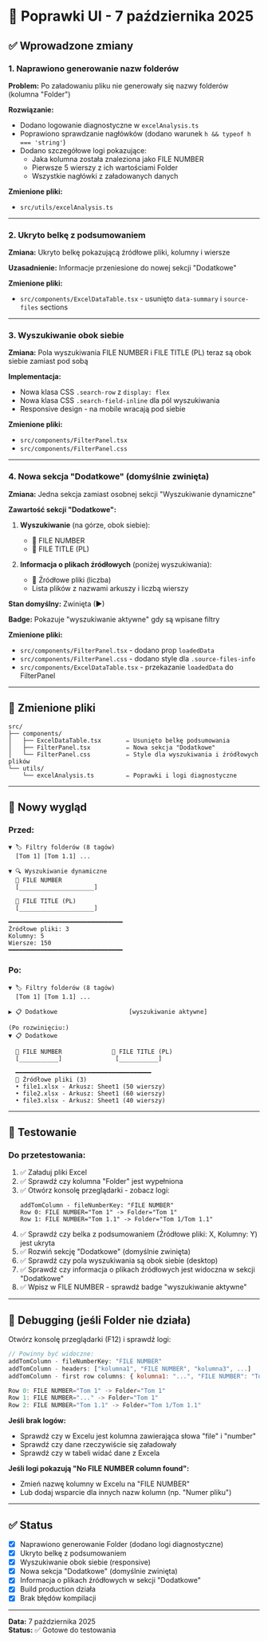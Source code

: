 # 🔧 Poprawki UI - 7 października 2025

## ✅ Wprowadzone zmiany

### 1. Naprawiono generowanie nazw folderów
**Problem:** Po załadowaniu pliku nie generowały się nazwy folderów (kolumna "Folder")

**Rozwiązanie:**
- Dodano logowanie diagnostyczne w `excelAnalysis.ts`
- Poprawiono sprawdzanie nagłówków (dodano warunek `h && typeof h === 'string'`)
- Dodano szczegółowe logi pokazujące:
  - Jaka kolumna została znaleziona jako FILE NUMBER
  - Pierwsze 5 wierszy z ich wartościami Folder
  - Wszystkie nagłówki z załadowanych danych

**Zmienione pliki:**
- `src/utils/excelAnalysis.ts`

---

### 2. Ukryto belkę z podsumowaniem
**Zmiana:** Ukryto belkę pokazującą źródłowe pliki, kolumny i wiersze

**Uzasadnienie:** Informacje przeniesione do nowej sekcji "Dodatkowe"

**Zmienione pliki:**
- `src/components/ExcelDataTable.tsx` - usunięto `data-summary` i `source-files` sections

---

### 3. Wyszukiwanie obok siebie
**Zmiana:** Pola wyszukiwania FILE NUMBER i FILE TITLE (PL) teraz są obok siebie zamiast pod sobą

**Implementacja:**
- Nowa klasa CSS `.search-row` z `display: flex`
- Nowa klasa CSS `.search-field-inline` dla pól wyszukiwania
- Responsive design - na mobile wracają pod siebie

**Zmienione pliki:**
- `src/components/FilterPanel.tsx`
- `src/components/FilterPanel.css`

---

### 4. Nowa sekcja "Dodatkowe" (domyślnie zwinięta)
**Zmiana:** Jedna sekcja zamiast osobnej sekcji "Wyszukiwanie dynamiczne"

**Zawartość sekcji "Dodatkowe":**
1. **Wyszukiwanie** (na górze, obok siebie):
   - 📄 FILE NUMBER
   - 📝 FILE TITLE (PL)

2. **Informacja o plikach źródłowych** (poniżej wyszukiwania):
   - 📁 Źródłowe pliki (liczba)
   - Lista plików z nazwami arkuszy i liczbą wierszy

**Stan domyślny:** Zwinięta (▶)

**Badge:** Pokazuje "wyszukiwanie aktywne" gdy są wpisane filtry

**Zmienione pliki:**
- `src/components/FilterPanel.tsx` - dodano prop `loadedData`
- `src/components/FilterPanel.css` - dodano style dla `.source-files-info`
- `src/components/ExcelDataTable.tsx` - przekazanie `loadedData` do FilterPanel

---

## 📁 Zmienione pliki

```
src/
├── components/
│   ├── ExcelDataTable.tsx       ✏️ Usunięto belkę podsumowania
│   ├── FilterPanel.tsx          ✏️ Nowa sekcja "Dodatkowe"
│   └── FilterPanel.css          ✏️ Style dla wyszukiwania i źródłowych plików
└── utils/
    └── excelAnalysis.ts         ✏️ Poprawki i logi diagnostyczne
```

---

## 🎨 Nowy wygląd

### Przed:
```
▼ 🏷️ Filtry folderów (8 tagów)
  [Tom 1] [Tom 1.1] ...

▼ 🔍 Wyszukiwanie dynamiczne
  📄 FILE NUMBER
  [_____________________]
  
  📝 FILE TITLE (PL)
  [_____________________]

━━━━━━━━━━━━━━━━━━━━━━━━━━━━━━━━
Źródłowe pliki: 3
Kolumny: 5
Wiersze: 150
━━━━━━━━━━━━━━━━━━━━━━━━━━━━━━━━
```

### Po:
```
▼ 🏷️ Filtry folderów (8 tagów)
  [Tom 1] [Tom 1.1] ...

▶ 📋 Dodatkowe                    [wyszukiwanie aktywne]

(Po rozwinięciu:)
▼ 📋 Dodatkowe

  📄 FILE NUMBER              📝 FILE TITLE (PL)
  [___________]               [___________]

  ━━━━━━━━━━━━━━━━━━━━━━━━━━━━━━━━━━━━━━
  📁 Źródłowe pliki (3)
  • file1.xlsx - Arkusz: Sheet1 (50 wierszy)
  • file2.xlsx - Arkusz: Sheet1 (60 wierszy)
  • file3.xlsx - Arkusz: Sheet1 (40 wierszy)
```

---

## 🧪 Testowanie

### Do przetestowania:
1. ✅ Załaduj pliki Excel
2. ✅ Sprawdź czy kolumna "Folder" jest wypełniona
3. ✅ Otwórz konsolę przeglądarki - zobacz logi:
   ```
   addTomColumn - fileNumberKey: "FILE NUMBER"
   Row 0: FILE NUMBER="Tom 1" -> Folder="Tom 1"
   Row 1: FILE NUMBER="Tom 1.1" -> Folder="Tom 1/Tom 1.1"
   ```
4. ✅ Sprawdź czy belka z podsumowaniem (Źródłowe pliki: X, Kolumny: Y) jest ukryta
5. ✅ Rozwiń sekcję "Dodatkowe" (domyślnie zwinięta)
6. ✅ Sprawdź czy pola wyszukiwania są obok siebie (desktop)
7. ✅ Sprawdź czy informacja o plikach źródłowych jest widoczna w sekcji "Dodatkowe"
8. ✅ Wpisz w FILE NUMBER - sprawdź badge "wyszukiwanie aktywne"

---

## 🐛 Debugging (jeśli Folder nie działa)

Otwórz konsolę przeglądarki (F12) i sprawdź logi:

```javascript
// Powinny być widoczne:
addTomColumn - fileNumberKey: "FILE NUMBER"
addTomColumn - headers: ["kolumna1", "FILE NUMBER", "kolumna3", ...]
addTomColumn - first row columns: { kolumna1: "...", "FILE NUMBER": "Tom 1", ... }

Row 0: FILE NUMBER="Tom 1" -> Folder="Tom 1"
Row 1: FILE NUMBER="..." -> Folder="Tom 1"
Row 2: FILE NUMBER="Tom 1.1" -> Folder="Tom 1/Tom 1.1"
```

**Jeśli brak logów:**
- Sprawdź czy w Excelu jest kolumna zawierająca słowa "file" i "number"
- Sprawdź czy dane rzeczywiście się załadowały
- Sprawdź czy w tabeli widać dane z Excela

**Jeśli logi pokazują "No FILE NUMBER column found":**
- Zmień nazwę kolumny w Excelu na "FILE NUMBER"
- Lub dodaj wsparcie dla innych nazw kolumn (np. "Numer pliku")

---

## ✅ Status

- [x] Naprawiono generowanie Folder (dodano logi diagnostyczne)
- [x] Ukryto belkę z podsumowaniem
- [x] Wyszukiwanie obok siebie (responsive)
- [x] Nowa sekcja "Dodatkowe" (domyślnie zwinięta)
- [x] Informacja o plikach źródłowych w sekcji "Dodatkowe"
- [x] Build production działa
- [x] Brak błędów kompilacji

---

**Data:** 7 października 2025  
**Status:** ✅ Gotowe do testowania
